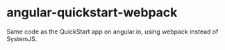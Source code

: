 # angular-quickstart-webpack
Same code as the QuickStart app on angular.io, using webpack instead of SystemJS. 

